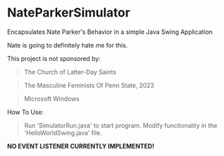 # NateParkerSimulator
Encapsulates Nate Parker's 
Behavior in a simple Java Swing Application


Nate is going to definitely hate me for this.

This project is not sponsored by:

>The Church of Latter-Day Saints

>The Masculine Feminists Of Penn State, 2023

>Microsoft Windows


How To Use:
  >Run 'SimulatorRun.java' to start program.
  >Modify functionality in the 'HelloWorldSwing.java' file.

**NO EVENT LISTENER CURRENTLY IMPLEMENTED!**
